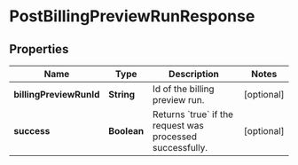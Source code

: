 

# PostBillingPreviewRunResponse


## Properties

| Name | Type | Description | Notes |
|------------ | ------------- | ------------- | -------------|
|**billingPreviewRunId** | **String** | Id of the billing preview run.  |  [optional] |
|**success** | **Boolean** | Returns &#x60;true&#x60; if the request was processed successfully.  |  [optional] |



